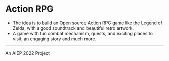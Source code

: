 # Action RPG

- The idea is to build an Open source Action RPG game like the Legend of Zelda, with a good
soundtrack and beautiful retro artwork.
- A game with fun combat mechanism, quests, and exciting places to visit, an
engaging story and much more. 

---
An AIEP 2022 Project 
